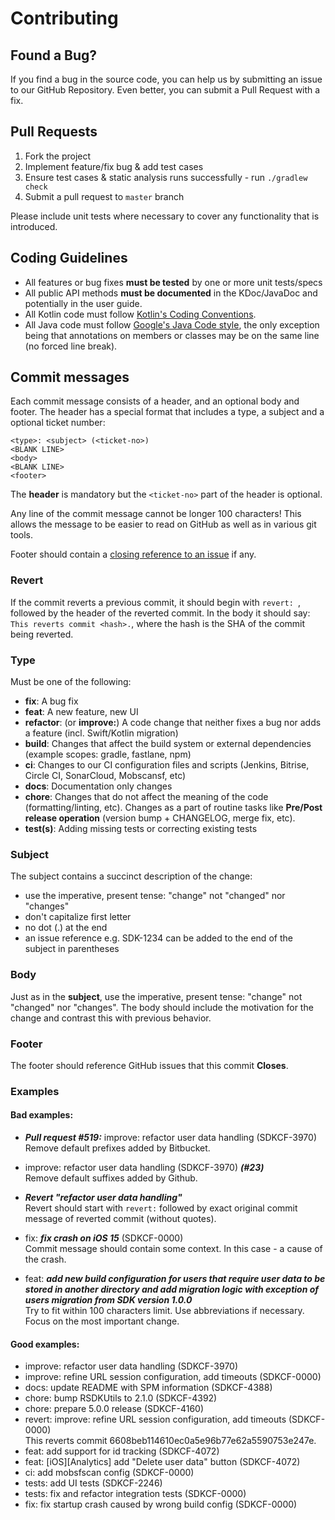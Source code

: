 # Contributing
## Found a Bug?
If you find a bug in the source code, you can help us by submitting an issue to our GitHub Repository. Even better, you can submit a Pull Request with a fix.

## Pull Requests
1. Fork the project
2. Implement feature/fix bug & add test cases
3. Ensure test cases & static analysis runs successfully - run `./gradlew check`
4. Submit a pull request to `master` branch

Please include unit tests where necessary to cover any functionality that is introduced.

## Coding Guidelines
* All features or bug fixes **must be tested** by one or more unit tests/specs
* All public API methods **must be documented** in the KDoc/JavaDoc and potentially in the user guide.
* All Kotlin code must follow [Kotlin's Coding Conventions](https://kotlinlang.org/docs/reference/coding-conventions.html).
* All Java code must follow [Google's Java Code style](https://google.github.io/styleguide/javaguide.html), the only exception being that annotations on members or classes may be on the same line (no forced line break).

## Commit messages
Each commit message consists of a header, and an optional body and footer. The header has a special format that includes a type, a subject and a optional ticket number:

```
<type>: <subject> (<ticket-no>)
<BLANK LINE>
<body>
<BLANK LINE>
<footer>
```

The **header** is mandatory but the `<ticket-no>` part of the header is optional.

Any line of the commit message cannot be longer 100 characters! This allows the message to be easier
to read on GitHub as well as in various git tools.

Footer should contain a [closing reference to an issue](https://help.github.com/articles/closing-issues-via-commit-messages/) if any.

### Revert
If the commit reverts a previous commit, it should begin with `revert: `, followed by the header of the reverted commit. In the body it should say: `This reverts commit <hash>.`, where the hash is the SHA of the commit being reverted.

### Type
Must be one of the following:

* **fix**: A bug fix
* **feat**: A new feature, new UI
* **refactor**: (or **improve:**) A code change that neither fixes a bug nor adds a feature (incl. Swift/Kotlin migration)
* **build**: Changes that affect the build system or external dependencies (example scopes: gradle, fastlane, npm)
* **ci**: Changes to our CI configuration files and scripts (Jenkins, Bitrise, Circle CI, SonarCloud, Mobscansf, etc)
* **docs**: Documentation only changes
* **chore**: Changes that do not affect the meaning of the code (formatting/linting, etc). Changes as a part of routine tasks like **Pre/Post release operation** (version bump + CHANGELOG, merge fix, etc).
* **test(s)**: Adding missing tests or correcting existing tests

### Subject
The subject contains a succinct description of the change:

* use the imperative, present tense: "change" not "changed" nor "changes"
* don't capitalize first letter
* no dot (.) at the end
* an issue reference e.g. SDK-1234 can be added to the end of the subject in parentheses

### Body
Just as in the **subject**, use the imperative, present tense: "change" not "changed" nor "changes".
The body should include the motivation for the change and contrast this with previous behavior.

### Footer
The footer should reference GitHub issues that this commit **Closes**.

### Examples
#### Bad examples:
* _**Pull request #519:**_ improve: refactor user data handling (SDKCF-3970)
<br>Remove default prefixes added by Bitbucket.
 
* improve: refactor user data handling (SDKCF-3970) _**(#23)**_
<br>Remove default suffixes added by Github.
 
* _**Revert "refactor user data handling"**_
<br>Revert should start with `revert:` followed by exact original commit message of reverted commit (without quotes).
 
* fix: _**fix crash on iOS 15**_ (SDKCF-0000)
<br>Commit message should contain some context. In this case - a cause of the crash.
 
* feat: _**add new build configuration for users that require user data to be stored in another directory and add migration logic with exception of users migration from SDK version 1.0.0**_
<br>Try to fit within 100 characters limit. Use abbreviations if necessary. Focus on the most important change.

#### Good examples:
* improve: refactor user data handling (SDKCF-3970)
* improve: refine URL session configuration, add timeouts (SDKCF-0000)
* docs: update README with SPM information (SDKCF-4388)
* chore: bump RSDKUtils to 2.1.0 (SDKCF-4392)
* chore: prepare 5.0.0 release (SDKCF-4160)
* revert: improve: refine URL session configuration, add timeouts (SDKCF-0000)
<br>This reverts commit 6608beb114610ec0a5e96b77e62a5590753e247e.
* feat: add support for id tracking (SDKCF-4072)
* feat: [iOS][Analytics] add "Delete user data" button (SDKCF-4072)
* ci: add mobsfscan config (SDKCF-0000)
* tests: add UI tests (SDKCF-2246)
* tests: fix and refactor integration tests (SDKCF-0000)
* fix: fix startup crash caused by wrong build config (SDKCF-0000)
